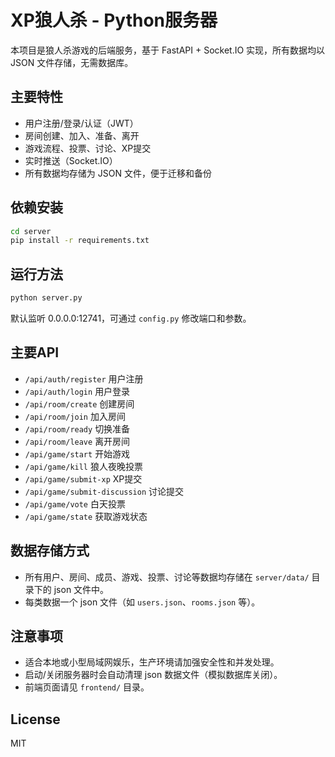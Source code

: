 # XP狼人杀 - Python服务器

本项目是狼人杀游戏的后端服务，基于 FastAPI + Socket.IO 实现，所有数据均以 JSON 文件存储，无需数据库。

## 主要特性
- 用户注册/登录/认证（JWT）
- 房间创建、加入、准备、离开
- 游戏流程、投票、讨论、XP提交
- 实时推送（Socket.IO）
- 所有数据均存储为 JSON 文件，便于迁移和备份

## 依赖安装

```bash
cd server
pip install -r requirements.txt
```

## 运行方法

```bash
python server.py
```

默认监听 0.0.0.0:12741，可通过 `config.py` 修改端口和参数。

## 主要API
- `/api/auth/register` 用户注册
- `/api/auth/login` 用户登录
- `/api/room/create` 创建房间
- `/api/room/join` 加入房间
- `/api/room/ready` 切换准备
- `/api/room/leave` 离开房间
- `/api/game/start` 开始游戏
- `/api/game/kill` 狼人夜晚投票
- `/api/game/submit-xp` XP提交
- `/api/game/submit-discussion` 讨论提交
- `/api/game/vote` 白天投票
- `/api/game/state` 获取游戏状态

## 数据存储方式
- 所有用户、房间、成员、游戏、投票、讨论等数据均存储在 `server/data/` 目录下的 json 文件中。
- 每类数据一个 json 文件（如 `users.json`、`rooms.json` 等）。

## 注意事项
- 适合本地或小型局域网娱乐，生产环境请加强安全性和并发处理。
- 启动/关闭服务器时会自动清理 json 数据文件（模拟数据库关闭）。
- 前端页面请见 `frontend/` 目录。

## License
MIT

